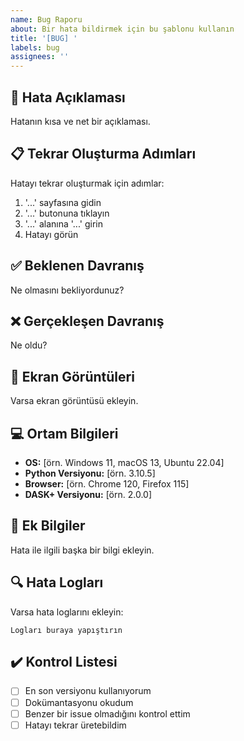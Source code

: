 ```yaml
---
name: Bug Raporu
about: Bir hata bildirmek için bu şablonu kullanın
title: '[BUG] '
labels: bug
assignees: ''
---
```


## 🐛 Hata Açıklaması
Hatanın kısa ve net bir açıklaması.

## 📋 Tekrar Oluşturma Adımları
Hatayı tekrar oluşturmak için adımlar:

1. '...' sayfasına gidin
2. '...' butonuna tıklayın
3. '...' alanına '...' girin
4. Hatayı görün

## ✅ Beklenen Davranış
Ne olmasını bekliyordunuz?

## ❌ Gerçekleşen Davranış
Ne oldu?

## 📸 Ekran Görüntüleri
Varsa ekran görüntüsü ekleyin.

## 💻 Ortam Bilgileri
- **OS:** [örn. Windows 11, macOS 13, Ubuntu 22.04]
- **Python Versiyonu:** [örn. 3.10.5]
- **Browser:** [örn. Chrome 120, Firefox 115]
- **DASK+ Versiyonu:** [örn. 2.0.0]

## 📝 Ek Bilgiler
Hata ile ilgili başka bir bilgi ekleyin.

## 🔍 Hata Logları
Varsa hata loglarını ekleyin:
```
Logları buraya yapıştırın
```

## ✔️ Kontrol Listesi
- [ ] En son versiyonu kullanıyorum
- [ ] Dokümantasyonu okudum
- [ ] Benzer bir issue olmadığını kontrol ettim
- [ ] Hatayı tekrar üretebildim
